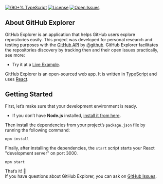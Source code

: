 <!-- Badges -->
[![(90+% TypeScript](https://img.shields.io/github/languages/top/guiribmedeiros/github-explorer?style=for-the-badge)](https://github.com/guiribmedeiros/github-explorer/search?l=typescript)
[![License](https://img.shields.io/github/license/guiribmedeiros/github-explorer?style=for-the-badge)](./LICENSE.md)
[![Open Issues](https://img.shields.io/github/issues/guiribmedeiros/github-explorer?style=for-the-badge)](https://github.com/guiribmedeiros/github-explorer/issues)

## About GitHub Explorer

GitHub Explorer is an application that helps GitHub users explore repositories easily. This project was developed for personal research and testing purposes with the [GitHub API](https://docs.github.com/en/free-pro-team@latest/rest) by [@github](https://github.com/github). GitHub Explorer facilitates the repositories discovery by tracking then and their open issues practically, see more:

- Try it at a [Live Example](https://github-explorer.guiribmedeiros.io).

GitHub Explorer is an open-sourced web app. It is written in [TypeScript](http://www.typescriptlang.org) and
uses [React](https://reactjs.org).

## Getting Started

First, let’s make sure that your development environment is ready.

- If you don’t have **Node.js** installed, [install it from here](https://nodejs.org).

Then install the dependencies from your project’s `package.json` file by running the following command:

```
npm install
```

Finally, after installing the dependencies, the `start` script starts your React "development server" on port 3000.

```
npm start
```

That’s it! :rocket:  
If you have questions about GitHub Explorer, you can ask on [GitHub Issues](https://github.com/guiribmedeiros/github-explorer/issues).
